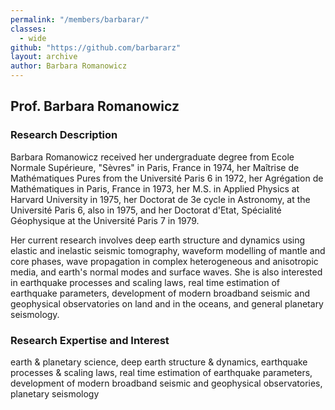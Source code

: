 ```yaml
---
permalink: "/members/barbarar/"
classes:
  - wide
github: "https://github.com/barbararz"
layout: archive
author: Barbara Romanowicz
---
```


## Prof. Barbara Romanowicz

### Research Description
Barbara Romanowicz received her undergraduate degree from Ecole Normale Supérieure, "Sèvres" in Paris, France in 1974, her Maîtrise de Mathématiques Pures from the Université Paris 6 in 1972, her Agrégation de Mathématiques in Paris, France in 1973, her M.S. in Applied Physics at Harvard University in 1975, her Doctorat de 3e cycle in Astronomy, at the Université Paris 6, also in 1975, and her Doctorat d'Etat, Spécialité Géophysique at the Université Paris 7 in 1979.

Her current research involves deep earth structure and dynamics using elastic and inelastic seismic tomography, waveform modelling of mantle and core phases, wave propagation in complex heterogeneous and anisotropic media, and earth's normal modes and surface waves. She is also interested in earthquake processes and scaling laws, real time estimation of earthquake parameters, development of modern broadband seismic and geophysical observatories on land and in the oceans, and general planetary seismology.

### Research Expertise and Interest

earth & planetary science, deep earth structure & dynamics, earthquake processes & scaling laws, real time estimation of earthquake parameters, development of modern broadband seismic and geophysical observatories, planetary seismology